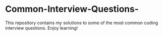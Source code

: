 # Common-Interview-Questions-

This repository contains my solutions to some of the most common coding interview questions. Enjoy learning! 
